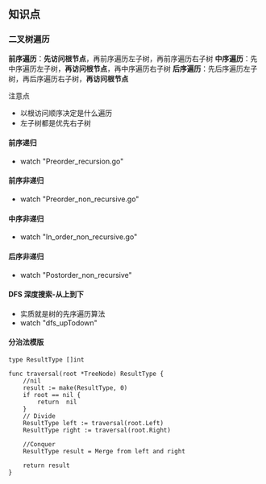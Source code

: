 ## 知识点

### 二叉树遍历

**前序遍历**：**先访问根节点**，再前序遍历左子树，再前序遍历右子树
**中序遍历**：先中序遍历左子树，**再访问根节点**，再中序遍历右子树
**后序遍历**：先后序遍历左子树，再后序遍历右子树，**再访问根节点**

注意点

- 以根访问顺序决定是什么遍历
- 左子树都是优先右子树

#### 前序递归

- watch "Preorder_recursion.go"

#### 前序非递归

- watch "Preorder_non_recursive.go"

#### 中序非递归

- watch "In_order_non_recursive.go"

#### 后序非递归

- watch "Postorder_non_recursive"

#### DFS 深度搜索-从上到下

- 实质就是树的先序遍历算法
- watch "dfs_upTodown"


#### 分治法模版

```
type ResultType []int

func traversal(root *TreeNode) ResultType {
	//nil
	result := make(ResultType, 0)
	if root == nil {
		return  nil
	}
	// Divide
	ResultType left := traversal(root.Left)
	ResultType right := traversal(root.Right)

	//Conquer
	ResultType result = Merge from left and right

	return result
}

```
